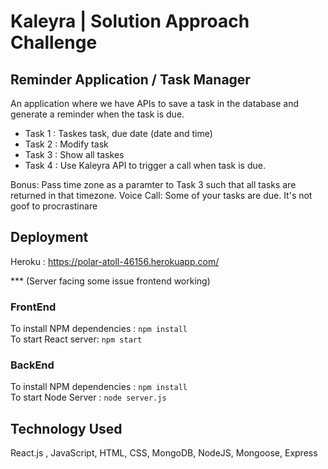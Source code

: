 
# Kaleyra | Solution Approach Challenge

## Reminder Application / Task Manager

An application where we have APIs to save a task in the database and generate a reminder when the task is due.

- Task 1 : Taskes task, due date (date and time)
- Task 2 : Modify task
- Task 3 : Show all taskes
- Task 4 : Use Kaleyra API to trigger a call when task is due.

Bonus: Pass time zone as a paramter to Task 3 such that all tasks are returned in that timezone.
Voice Call: Some of your tasks are due. It's not goof to procrastinare





## Deployment 
Heroku : https://polar-atoll-46156.herokuapp.com/ 

*** (Server facing some issue frontend working)

### FrontEnd
To install NPM dependencies : ``` npm install ```  
To start React server: ``` npm start ```

### BackEnd
To install NPM dependencies : ``` npm install ```   
To start Node Server : ``` node server.js ```






## Technology Used

React.js , JavaScript, HTML, CSS, MongoDB, NodeJS, Mongoose, Express
